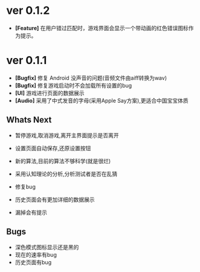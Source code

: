 # ver 0.1.2
- **[Feature]** 在用户错过匹配时，游戏界面会显示一个带动画的红色错误图标作为提示。

# ver 0.1.1
- **[Bugfix]** 修复 Android 没声音的问题(音频文件由aiff转换为wav)
- **[Bugfix]** 修复游戏启动时不会加载所有设置的bug
- **[UI]** 游戏进行页面的数据展示
- **[Audio]** 采用了中式发音的字母(采用Apple Say方案),更适合中国宝宝体质
## Whats Next

- 暂停游戏,取消游戏,离开主界面提示是否离开
- 设置页面自动保存,还原设置按钮
- 新的算法,目前的算法不够科学(就是很烂)

- 采用认知理论的分析,分析测试者是否在乱猜
- 修复bug
- 历史页面会有更加详细的数据展示
- 漏掉会有提示
## Bugs
- 深色模式图标显示还是黑的
- 现在的速率有bug
- 历史页面有bug
